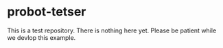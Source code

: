# probot-tetser

This is a test repository. There is nothing here yet. Please be patient while we devlop this example.
